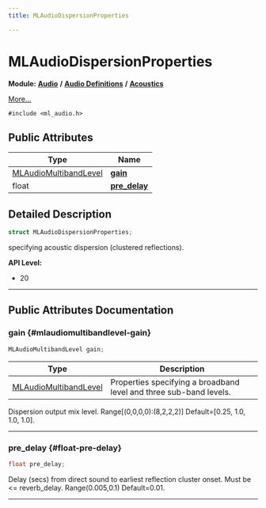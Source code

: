 ```yaml
---
title: MLAudioDispersionProperties

---
```


# MLAudioDispersionProperties

**Module:** **[Audio](/versioned_docs/version-22-Feb-2023/api-ref/api/Modules/group___audio/group___audio.md)** **/** **[Audio Definitions](/versioned_docs/version-22-Feb-2023/api-ref/api/Modules/group___audio/group___audio_defs/group___audio_defs.md)** **/** **[Acoustics](/versioned_docs/version-22-Feb-2023/api-ref/api/Modules/group___audio/group___audio_defs/group___def_acoustics/group___def_acoustics.md)**



 [More...](#detailed-description)


`#include <ml_audio.h>`

## Public Attributes

| Type           | Name           |
| -------------- | -------------- |
| [MLAudioMultibandLevel](/versioned_docs/version-22-Feb-2023/api-ref/api/Modules/group___audio/group___audio_defs/struct_m_l_audio_multiband_level.md) | **[gain](/versioned_docs/version-22-Feb-2023/api-ref/api/Modules/group___audio/group___audio_defs/group___audio_defs.md#mlaudiomultibandlevel-gain)**  |
| float | **[pre_delay](/versioned_docs/version-22-Feb-2023/api-ref/api/Modules/group___audio/group___audio_defs/group___audio_defs.md#float-pre-delay)**  |

## Detailed Description

```cpp
struct MLAudioDispersionProperties;
```


specifying acoustic dispersion (clustered reflections).




**API Level:**
  * 20 




-----------
## Public Attributes Documentation

### gain {#mlaudiomultibandlevel-gain}

```cpp
MLAudioMultibandLevel gain;
```



| Type | Description |
|--|--|
| [MLAudioMultibandLevel](/versioned_docs/version-22-Feb-2023/api-ref/api/Modules/group___audio/group___audio_defs/struct_m_l_audio_multiband_level.md) | Properties specifying a broadband level and three sub-band levels.  |


Dispersion output mix level. Range[(0,0,0,0):(8,2,2,2)] Default=[0.25, 1.0, 1.0, 1.0]. 





-----------

### pre_delay {#float-pre-delay}

```cpp
float pre_delay;
```


Delay (secs) from direct sound to earliest reflection cluster onset. Must be <= reverb_delay. Range(0.005,0.1) Default=0.01. 





-----------


